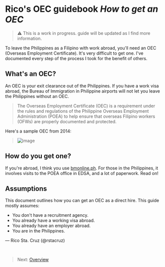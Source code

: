 # Rico's OEC guidebook _How to get an OEC_

> :warning: This is a work in progress. guide will be updated as I find more information.

To leave the Philippines as a Filipino with work abroad, you'll need an OEC (Overseas Employment Certificate). It's very difficult to get one. I've documented every step of the process I took for the benefit of others.

## What's an OEC?

An OEC is your exit clearance out of the Philippines. If you have a work visa abroad, the Bureau of Immigration in Philippine airports will not let you leave the Philippines without an OEC.

> The Overseas Employment Certificate (OEC) is a requirement under the rules and regulations of the Philippine Overseas Employment Administration (POEA) to help ensure that overseas Filipino workers (OFWs) are properly documented and protected.

Here's a sample OEC from 2014:

> ![image](https://user-images.githubusercontent.com/74385/40666424-3c47ade4-6392-11e8-994a-3ae78d638024.png)

## How do you get one?

If you're abroad, I think you use [bmonline.ph](http://www.bmonline.ph/). For those in the Philippines, it involves visits to the POEA office in EDSA, and a lot of paperwork. Read on!

## Assumptions

This document outlines how you can get an OEC as a direct hire. This guide mostly assumes:

* You don't have a recruitment agency.
* You already have a working visa abroad.
* You already have an employer abroad.
* You are in the Philippines.

&mdash; Rico Sta. Cruz (@rstacruz)

<br>

> Next: [Overview](./docs/overview.md)
